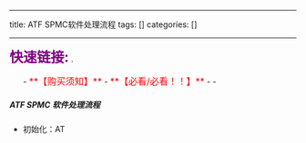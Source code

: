 
--- 
title:  ATF SPMC软件处理流程 
tags: []
categories: [] 

---
>  
 <font color="purple" size="5">**快速链接:**</font> .   
 <ul>
  -  <font color="red" size="3">**【购买须知】**</font>
  -  <font color="red" size="3">**【必看/必看！！】**</font>
  - 
  - 
 </ul> 


##### ATF SPMC 软件处理流程

 - 初始化：AT
